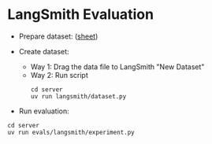 # LangSmith Evaluation

- Prepare dataset: ([sheet](https://docs.google.com/spreadsheets/d/1NxFwEmAGC4RcTo1vUV-WcOMsKAOOrK6Nb37l5USzhog/edit?gid=0#gid=0))
- Create dataset:
  - Way 1: Drag the data file to LangSmith "New Dataset"
  - Way 2: Run script
    ```
    cd server
    uv run langsmith/dataset.py
    ```


- Run evaluation:
```
cd server
uv run evals/langsmith/experiment.py
```
